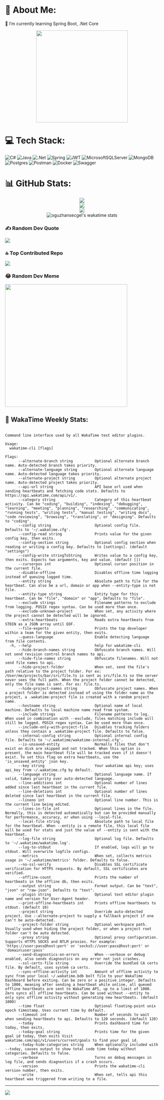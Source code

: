 # 💫 About Me:
🌱 I’m currently learning Spring Boot, .Net Core

<div align="center"><img height="300" src="https://octodex.github.com/images/daftpunktocat-guy.gif" /></div>

# 💻 Tech Stack:
![C#](https://img.shields.io/badge/c%23-%23239120.svg?style=for-the-badge&logo=csharp&logoColor=white) ![Java](https://img.shields.io/badge/java-%23ED8B00.svg?style=for-the-badge&logo=openjdk&logoColor=white) ![.Net](https://img.shields.io/badge/.NET-5C2D91?style=for-the-badge&logo=.net&logoColor=white) ![Spring](https://img.shields.io/badge/spring-%236DB33F.svg?style=for-the-badge&logo=spring&logoColor=white) ![JWT](https://img.shields.io/badge/JWT-black?style=for-the-badge&logo=JSON%20web%20tokens) ![MicrosoftSQLServer](https://img.shields.io/badge/Microsoft%20SQL%20Server-CC2927?style=for-the-badge&logo=microsoft%20sql%20server&logoColor=white) ![MongoDB](https://img.shields.io/badge/MongoDB-%234ea94b.svg?style=for-the-badge&logo=mongodb&logoColor=white) ![Postgres](https://img.shields.io/badge/postgres-%23316192.svg?style=for-the-badge&logo=postgresql&logoColor=white) ![Postman](https://img.shields.io/badge/Postman-FF6C37?style=for-the-badge&logo=postman&logoColor=white) ![Docker](https://img.shields.io/badge/docker-%230db7ed.svg?style=for-the-badge&logo=docker&logoColor=white) ![Swagger](https://img.shields.io/badge/-Swagger-%23Clojure?style=for-the-badge&logo=swagger&logoColor=white)

# 📊 GitHub Stats:
<div align="center">
  <img src="https://github-readme-stats.vercel.app/api?username=oguzhansecgel&theme=dark&hide_border=false&include_all_commits=true&count_private=true"/><br/>
  <img src="https://github-readme-streak-stats.herokuapp.com/?user=oguzhansecgel&theme=dark&hide_border=false"/><br/>
  <img src="https://github-readme-stats.vercel.app/api/top-langs/?username=oguzhansecgel&theme=dark&hide_border=false&include_all_commits=true&count_private=true&layout=compact"/><br/>
  <img src="https://github-readme-stats.vercel.app/api/wakatime?username=oguzhansecgel&theme=nord&v=2&layout=compact&langs_count=10&hide=Markdown,Config,xml,yaml,json,Cocoa,Solution+file,Csproj,textmate,Gitignore+file,Other,Text,cshtml,Groovy,IL,AUTO_DETECTED,csharp,Jsonc,Publish+Profile+file" alt="oguzhansecgel's wakatime stats"/>
</div>

### ✍️ Random Dev Quote
![](https://quotes-github-readme.vercel.app/api?type=horizontal&theme=radical)

### 🔝 Top Contributed Repo
![](https://github-contributor-stats.vercel.app/api?username=oguzhansecgel&limit=5&theme=dark&combine_all_yearly_contributions=true)

### 😂 Random Dev Meme
<img src='https://randommeme-five.vercel.app/' style="height: 400px;"/>

<!--START_SECTION:waka-->
## 📅 WakaTime Weekly Stats:

```

```

```
Command line interface used by all WakaTime text editor plugins.

Usage:
  wakatime-cli [flags]

Flags:
      --alternate-branch string          Optional alternate branch name. Auto-detected branch takes priority.
      --alternate-language string        Optional alternate language name. Auto-detected language takes priority.
      --alternate-project string         Optional alternate project name. Auto-detected project takes priority.
      --api-url string                   API base url used when sending heartbeats and fetching code stats. Defaults to https://api.wakatime.com/api/v1/.
      --category string                  Category of this heartbeat activity. Can be "coding", "building", "indexing", "debugging", "learning", "meeting", "planning", "researching", "communicating", "running tests", "writing tests", "manual testing", "writing docs", "code reviewing", "browsing", "translating", or "designing". Defaults to "coding".
      --config string                    Optional config file. Defaults to '~/.wakatime.cfg'.
      --config-read string               Prints value for the given config key, then exits.
      --config-section string            Optional config section when reading or writing a config key. Defaults to [settings]. (default "settings")
      --config-write stringToString      Writes value to a config key, then exits. Expects two arguments, key and value. (default [])
      --cursorpos int                    Optional cursor position in the current file.
      --disable-offline                  Disables offline time logging instead of queuing logged time.
      --entity string                    Absolute path to file for the heartbeat. Can also be a url, domain or app when --entity-type is not file.
      --entity-type string               Entity type for this heartbeat. Can be "file", "domain" or "app". Defaults to "file".
      --exclude strings                  Filename patterns to exclude from logging. POSIX regex syntax. Can be used more than once.
      --exclude-unknown-project          When set, any activity where the project cannot be detected will be ignored.
      --extra-heartbeats                 Reads extra heartbeats from STDIN as a JSON array until EOF.
      --file-experts                     Prints the top developer within a team for the given entity, then exits.
      --guess-language                   Enable detecting language from file contents.
  -h, --help                             help for wakatime-cli
      --hide-branch-names string         Obfuscate branch names. Will not send revision control branch names to api.
      --hide-file-names string           Obfuscate filenames. Will not send file names to api.
      --hide-project-folder              When set, send the file's path relative to the project folder. For ex: /User/me/projects/bar/src/file.ts is sent as src/file.ts so the server never sees the full path. When the project folder cannot be detected, only the file name is sent. For ex: file.ts.
      --hide-project-names string        Obfuscate project names. When a project folder is detected instead of using the folder name as the project, a .wakatime-project file is created with a random project name.
      --hostname string                  Optional name of local machine. Defaults to local machine name read from system.
      --include strings                  Filename patterns to log. When used in combination with --exclude, files matching include will still be logged. POSIX regex syntax. Can be used more than once.
      --include-only-with-project-file   Disables tracking folders unless they contain a .wakatime-project file. Defaults to false.
      --internal-config string           Optional internal config file. Defaults to '~/.wakatime/wakatime-internal.cfg'.
      --is-unsaved-entity                Normally files that don't exist on disk are skipped and not tracked. When this option is present, the main heartbeat file will be tracked even if it doesn't exist. To set this flag on extra heartbeats, use the 'is_unsaved_entity' json key.
      --key string                       Your wakatime api key; uses api_key from ~/.wakatime.cfg by default.
      --language string                  Optional language name. If valid, takes priority over auto-detected language.
      --line-additions int               Optional number of lines added since last heartbeat in the current file.
      --line-deletions int               Optional number of lines deleted since last heartbeat in the current file.
      --lineno int                       Optional line number. This is the current line being edited.
      --lines-in-file int                Optional lines in the file. Normally, this is detected automatically but can be provided manually for performance, accuracy, or when using --local-file.
      --local-file string                Absolute path to local file for the heartbeat. When --entity is a remote file, this local file will be used for stats and just the value of --entity is sent with the heartbeat.
      --log-file string                  Optional log file. Defaults to '~/.wakatime/wakatime.log'.
      --log-to-stdout                    If enabled, logs will go to stdout. Will overwrite logfile configs.
      --metrics                          When set, collects metrics usage in '~/.wakatime/metrics' folder. Defaults to false.
      --no-ssl-verify                    Disables SSL certificate verification for HTTPS requests. By default, SSL certificates are verified.
      --offline-count                    Prints the number of heartbeats in the offline db, then exits.
      --output string                    Format output. Can be "text", "json" or "raw-json". Defaults to "text".
      --plugin string                    Optional text editor plugin name and version for User-Agent header.
      --print-offline-heartbeats int     Prints offline heartbeats to stdout. (default 10)
      --project string                   Override auto-detected project. Use --alternate-project to supply a fallback project if one can't be auto-detected.
      --project-folder string            Optional workspace path. Usually used when hiding the project folder, or when a project root folder can't be auto detected.
      --proxy string                     Optional proxy configuration. Supports HTTPS SOCKS and NTLM proxies. For example: 'https://user:pass@host:port' or 'socks5://user:pass@host:port' or 'domain\user:pass'
      --send-diagnostics-on-errors       When --verbose or debug enabled, also sends diagnostics on any error not just crashes.
      --ssl-certs-file string            Override the bundled CA certs file. By default, uses system ca certs.
      --sync-offline-activity int        Amount of offline activity to sync from your local ~/.wakatime.bdb bolt file to your WakaTime Dashboard before exiting. Can be zero or a positive integer. Defaults to 1000, meaning after sending a heartbeat while online, all queued offline heartbeats are sent to WakaTime API, up to a limit of 1000. Zero syncs all offline heartbeats. Can be used without --entity to only sync offline activity without generating new heartbeats. (default 1000)
      --time float                       Optional floating-point unix epoch timestamp. Uses current time by default.
      --timeout int                      Number of seconds to wait when sending heartbeats to api. Defaults to 120 seconds. (default 120)
      --today                            Prints dashboard time for today, then exits.
      --today-goal string                Prints time for the given goal id today, then exits Visit wakatime.com/api/v1/users/current/goals to find your goal id.
      --today-hide-categories string     When optionally included with --today, causes output to show total code time today without categories. Defaults to false.
      --verbose                          Turns on debug messages in log file, and sends diagnostics if a crash occurs.
      --version                          Prints the wakatime-cli version number, then exits.
      --write                            When set, tells api this heartbeat was triggered from writing to a file.
```
<!--END_SECTION:waka-->

---
[![](https://visitcount.itsvg.in/api?id=oguzhansecgel&icon=0&color=0)](https://visitcount.itsvg.in)

<!-- Proudly created with GPRM ( https://gprm.itsvg.in ) -->
